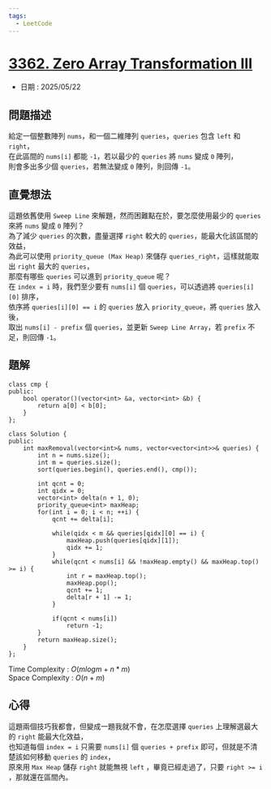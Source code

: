 ```yaml
---
tags:
  - LeetCode
---
```


# [3362. Zero Array Transformation III](https://leetcode.com/problems/zero-array-transformation-iii/description/)  

+ 日期 : 2025/05/22  

## 問題描述  

給定一個整數陣列 `nums`，和一個二維陣列 `queries`，`queries` 包含 `left` 和 `right`，  
在此區間的 `nums[i]` 都能 `-1`，若以最少的 `queries` 將 `nums` 變成 `0` 陣列，  
則會多出多少個 `queries`，若無法變成 `0` 陣列，則回傳 `-1`。  

## 直覺想法  

這題依舊使用 `Sweep Line` 來解題，然而困難點在於，要怎麼使用最少的 `queries` 來將 `nums` 變成 `0` 陣列？  
為了減少 `queries` 的次數，盡量選擇 `right` 較大的 `queries`，能最大化該區間的效益，  
為此可以使用 `priority_queue (Max Heap)` 來儲存 `queries_right`，這樣就能取出 `right` 最大的 `queries`，  
那麼有哪些 `queries` 可以進到 `priority_queue` 呢？  
在 `index = i` 時，我們至少要有 `nums[i]` 個 `queries`，可以透過將 `queries[i][0]` 排序，  
依序將 `queries[i][0] == i` 的 `queries` 放入 `priority_queue`，將 `queries` 放入後，  
取出 `nums[i] - prefix` 個 `queries`，並更新 `Sweep Line Array`，若 `prefix` 不足，則回傳 `-1`。  

## 題解  

```cpp=
class cmp {
public:
    bool operator()(vector<int> &a, vector<int> &b) {
        return a[0] < b[0];
    }
};

class Solution {
public:
    int maxRemoval(vector<int>& nums, vector<vector<int>>& queries) {
        int n = nums.size();
        int m = queries.size();
        sort(queries.begin(), queries.end(), cmp());

        int qcnt = 0;
        int qidx = 0;
        vector<int> delta(n + 1, 0);
        priority_queue<int> maxHeap;
        for(int i = 0; i < n; ++i) {
            qcnt += delta[i];

            while(qidx < m && queries[qidx][0] == i) {
                maxHeap.push(queries[qidx][1]);
                qidx += 1;
            }
            while(qcnt < nums[i] && !maxHeap.empty() && maxHeap.top() >= i) {
                int r = maxHeap.top();
                maxHeap.pop();
                qcnt += 1;
                delta[r + 1] -= 1;
            }

            if(qcnt < nums[i])
                return -1;
        }
        return maxHeap.size();
    }
};
```

Time Complexity : $O(mlogm + n*m)$  
Space Complexity : $O(n + m)$  

## 心得  

這題兩個技巧我都會，但變成一題我就不會，在怎麼選擇 `queries` 上理解選最大的 `right` 能最大化效益，  
也知道每個 `index = i` 只需要 `nums[i]` 個 `queries + prefix` 即可，但就是不清楚該如何移動 `queries` 的 `index`，  
原來用 `Max Heap` 儲存 `right` 就能無視 `left` ，畢竟已經走過了，只要 `right >= i` ，那就還在區間內。  
